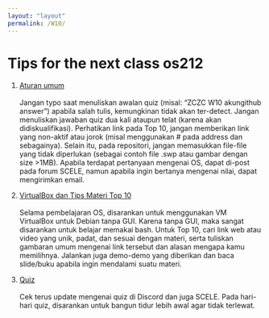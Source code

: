 ```yaml
---
layout: "layout"
permalink: /W10/
---
```


# Tips for the next class os212

1. [Aturan umum]()<br><br>
Jangan typo saat menuliskan awalan quiz (misal: “ZCZC W10 akungithub answer”) apabila salah tulis, kemungkinan tidak akan ter-detect. Jangan menuliskan jawaban quiz dua kali ataupun telat (karena akan didiskualifikasi). Perhatikan link pada Top 10, jangan memberikan link yang non-aktif atau jorok (misal menggunakan # pada address dan sebagainya). Selain itu, pada repositori, jangan memasukkan file-file yang tidak diperlukan (sebagai contoh file .swp atau gambar dengan size >1MB). Apabila terdapat pertanyaan mengenai OS, dapat di-post pada forum SCELE, namun apabila ingin bertanya mengenai nilai, dapat mengirimkan email.

2. [VirtualBox dan Tips Materi Top 10]()<br><br>
Selama pembelajaran OS, disarankan untuk menggunakan VM VirtualBox untuk Debian tanpa GUI. Karena tanpa GUI, maka sangat disarankan untuk belajar memakai bash. Untuk Top 10, cari link web atau video yang unik, padat, dan sesuai dengan materi, serta tuliskan gambaran umum mengenai link tersebut dan alasan mengapa kamu memilihnya. Jalankan juga demo-demo yang diberikan dan baca slide/buku apabila ingin mendalami suatu materi.

3. [Quiz]()<br><br>
Cek terus update mengenai quiz di Discord dan juga SCELE. Pada hari-hari quiz, disarankan untuk bangun tidur lebih awal agar tidak terlewat.

